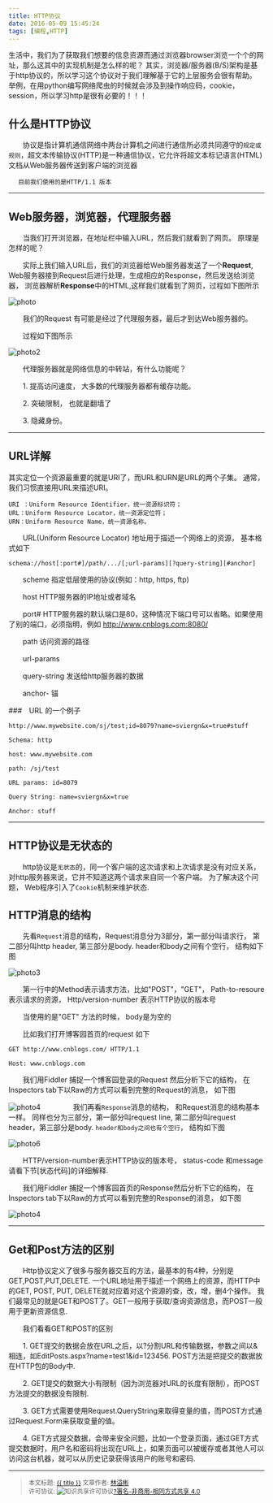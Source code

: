 ```yaml
---
title: HTTP协议
date: 2016-05-09 15:45:24
tags: [编程,HTTP]
---
```


生活中，我们为了获取我们想要的信息资源而通过浏览器browser浏览一个个的网址，那么这其中的实现机制是怎么样的呢？
其实，浏览器/服务器(B/S)架构是基于http协议的，所以学习这个协议对于我们理解基于它的上层服务会很有帮助。
举例，在用python编写网络爬虫的时候就会涉及到操作响应码，cookie，session，所以学习http是很有必要的！！！

<!--more-->

## 什么是HTTP协议

　　协议是指计算机通信网络中两台计算机之间进行通信所必须共同遵守的`规定或规则`，超文本传输协议(HTTP)是一种通信协议，它允许将超文本标记语言(HTML)文档从Web服务器传送到客户端的浏览器

     　目前我们使用的是HTTP/1.1 版本
------

## Web服务器，浏览器，代理服务器

　　当我们打开浏览器，在地址栏中输入URL，然后我们就看到了网页。 原理是怎样的呢？

　　实际上我们输入URL后，我们的浏览器给Web服务器发送了一个**Request**, Web服务器接到Request后进行处理，生成相应的Response，然后发送给浏览器， 浏览器解析**Response**中的HTML,这样我们就看到了网页，过程如下图所示

![photo](http://ww4.sinaimg.cn/mw690/006rmJyDgw1f3p5bh4i7dj30l209tjuc.jpg)

　　我们的Request 有可能是经过了代理服务器，最后才到达Web服务器的。

　　过程如下图所示

![photo2](http://ww1.sinaimg.cn/mw690/006rmJyDgw1f3p5bhoxd4j30m109p41w.jpg)

　　代理服务器就是网络信息的中转站，有什么功能呢？

　　1. 提高访问速度， 大多数的代理服务器都有缓存功能。

　　2. 突破限制， 也就是翻墙了

　　3. 隐藏身份。

-------

## URL详解
其实定位一个资源最重要的就是URI了，而URL和URN是URL的两个子集。
通常，我们习惯直接用URL来描述URI。

    URI ：Uniform Resource Identifier，统一资源标识符；
    URL：Uniform Resource Locator，统一资源定位符；
    URN：Uniform Resource Name，统一资源名称。
　　URL(Uniform Resource Locator) 地址用于描述一个网络上的资源，  基本格式如下

    schema://host[:port#]/path/.../[;url-params][?query-string][#anchor]

　　scheme               指定低层使用的协议(例如：http, https, ftp)

　　host                   HTTP服务器的IP地址或者域名

　　port#                 HTTP服务器的默认端口是80，这种情况下端口号可以省略。如果使用了别的端口，必须指明，例如 http://www.cnblogs.com:8080/

　　path                   访问资源的路径

　　url-params

　　query-string       发送给http服务器的数据

　　anchor-             锚

###　URL 的一个例子

    http://www.mywebsite.com/sj/test;id=8079?name=sviergn&x=true#stuff

    Schema: http

    host: www.mywebsite.com

    path: /sj/test

    URL params: id=8079

    Query String: name=sviergn&x=true

    Anchor: stuff
---

## HTTP协议是无状态的

　　http协议是`无状态`的，同一个客户端的这次请求和上次请求是没有对应关系，对http服务器来说，它并不知道这两个请求来自同一个客户端。 为了解决这个问题， Web程序引入了`Cookie`机制来维护状态.
## HTTP消息的结构

　　先看`Request`消息的结构，Request消息分为3部分，第一部分叫请求行， 第二部分叫http header, 第三部分是body. header和body之间有个空行， 结构如下图

![photo3](http://ww3.sinaimg.cn/mw690/006rmJyDgw1f3p5bhx4jkj30by05e3ye.jpg)

　　第一行中的Method表示请求方法，比如"POST"，"GET"，  Path-to-resoure表示请求的资源， Http/version-number 表示HTTP协议的版本号

　　当使用的是"GET" 方法的时候， body是为空的

　　比如我们打开博客园首页的request 如下

    GET http://www.cnblogs.com/ HTTP/1.1

    Host: www.cnblogs.com

　　我们用Fiddler 捕捉一个博客园登录的Request 然后分析下它的结构， 在Inspectors tab下以Raw的方式可以看到完整的Request的消息，   如下图

![photo4](http://ww1.sinaimg.cn/mw690/006rmJyDgw1f3p5bibqmhj30qu0lk3zl.jpg)
　　
　　我们再看`Response`消息的结构， 和Request消息的结构基本一样。 同样也分为三部分，第一部分叫request line, 第二部分叫request header，第三部分是body. `header和body之间也有个空行`，  结构如下图

![photo6](http://ww2.sinaimg.cn/mw690/006rmJyDgw1f3p5bj9aeij30by05ejr9.jpg)

　　HTTP/version-number表示HTTP协议的版本号，  status-code 和message 请看下节[状态代码]的详细解释.

　　我们用Fiddler 捕捉一个博客园首页的Response然后分析下它的结构， 在Inspectors tab下以Raw的方式可以看到完整的Response的消息，   如下图

![photo4](http://ww3.sinaimg.cn/mw690/006rmJyDgw1f3p5bjmfbvj30rm0kowft.jpg)

----

## Get和Post方法的区别

　　Http协议定义了很多与服务器交互的方法，最基本的有4种，分别是GET,POST,PUT,DELETE. 一个URL地址用于描述一个网络上的资源，而HTTP中的GET, POST, PUT, DELETE就对应着对这个资源的查，改，增，删4个操作。 我们最常见的就是GET和POST了。GET一般用于获取/查询资源信息，而POST一般用于更新资源信息.

　　我们看看GET和POST的区别

　　1. GET提交的数据会放在URL之后，以?分割URL和传输数据，参数之间以&相连，如EditPosts.aspx?name=test1&id=123456.  POST方法是把提交的数据放在HTTP包的Body中.

　　2. GET提交的数据大小有限制（因为浏览器对URL的长度有限制），而POST方法提交的数据没有限制.

　　3. GET方式需要使用Request.QueryString来取得变量的值，而POST方式通过Request.Form来获取变量的值。

　　4. GET方式提交数据，会带来安全问题，比如一个登录页面，通过GET方式提交数据时，用户名和密码将出现在URL上，如果页面可以被缓存或者其他人可以访问这台机器，就可以从历史记录获得该用户的账号和密码.




----------------

><span style="font-size:12px">本文标题: <a href="{{ permalink }}">{{ title }}</a>
>文章作者: <a href="http://tgsx.github.io/">林溢彬</a>  
>许可协议: <img alt="知识共享许可协议" style="border-width:0" src="https://i.creativecommons.org/l/by-nc-sa/4.0/80x15.png" /><a rel="license" href="http://creativecommons.org/licenses/by-nc-sa/4.0/">?署名-非商用-相同方式共享 4.0</a></span>